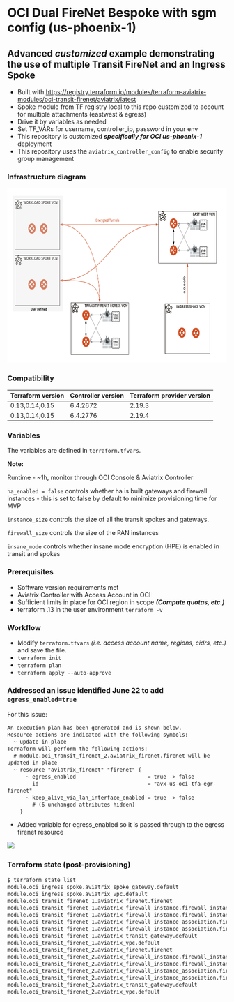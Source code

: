 # OCI Dual FireNet Bespoke with sgm config (us-phoenix-1)

##  Advanced **_customized_** example demonstrating the use of multiple Transit FireNet and an Ingress Spoke

- Built with https://registry.terraform.io/modules/terraform-aviatrix-modules/oci-transit-firenet/aviatrix/latest
- Spoke module from TF registry local to this repo customized to account for multiple attachments (eastwest & egress)
- Drive it by variables as needed
- Set TF_VARs for username, controller_ip, password in your env
- This repository is customized **_specifically for OCI us-phoenix-1_** deployment
- This repository uses the ```aviatrix_controller_config``` to enable security group management
  
### Infrastructure diagram

<img src="img/oci-dual-transit-firenet-example-no-workload.png" height="400">

### Compatibility
Terraform version | Controller version | Terraform provider version
:--- | :--- | :---
0.13,0.14,0.15 | 6.4.2672 | 2.19.3
0.13,0.14,0.15 | 6.4.2776 | 2.19.4

### Variables

The variables are defined in ```terraform.tfvars```.

**Note:** 

Runtime - ~1h, monitor through OCI Console & Aviatrix Controller

```ha_enabled = false``` controls whether ha is built gateways and firewall instances - this is set to false by default to minimize provisioning time for MVP

```instance_size``` controls the size of all the transit spokes and gateways. 

```firewall_size``` controls the size of the PAN instances

```insane_mode``` controls whether insane mode encryption (HPE) is enabled in transit and spokes

### Prerequisites

- Software version requirements met
- Aviatrix Controller with Access Account in OCI
- Sufficient limits in place for OCI region in scope **_(Compute quotas, etc.)_**
- terraform .13 in the user environment ```terraform -v``` 

### Workflow

- Modify ```terraform.tfvars``` _(i.e. access account name, regions, cidrs, etc.)_ and save the file.
- ```terraform init```
- ```terraform plan```
- ```terraform apply --auto-approve```

### Addressed an issue identified June 22 to add ```egress_enabled=true```

For this issue:

```
An execution plan has been generated and is shown below.
Resource actions are indicated with the following symbols:
  ~ update in-place
Terraform will perform the following actions:
  # module.oci_transit_firenet_2.aviatrix_firenet.firenet will be updated in-place
  ~ resource "aviatrix_firenet" "firenet" {
      ~ egress_enabled                       = true -> false
        id                                   = "avx-us-oci-tfa-egr-firenet"
      ~ keep_alive_via_lan_interface_enabled = true -> false
        # (6 unchanged attributes hidden)
    }
```

- Added variable for egress_enabled so it is passed through to the egress firenet resource

<img src="img/dual-firenet-advanced-view.png">




### Terraform state (post-provisioning)

```
$ terraform state list
module.oci_ingress_spoke.aviatrix_spoke_gateway.default
module.oci_ingress_spoke.aviatrix_vpc.default
module.oci_transit_firenet_1.aviatrix_firenet.firenet
module.oci_transit_firenet_1.aviatrix_firewall_instance.firewall_instance_1[0]
module.oci_transit_firenet_1.aviatrix_firewall_instance.firewall_instance_2[0]
module.oci_transit_firenet_1.aviatrix_firewall_instance_association.firenet_instance1[0]
module.oci_transit_firenet_1.aviatrix_firewall_instance_association.firenet_instance2[0]
module.oci_transit_firenet_1.aviatrix_transit_gateway.default
module.oci_transit_firenet_1.aviatrix_vpc.default
module.oci_transit_firenet_2.aviatrix_firenet.firenet
module.oci_transit_firenet_2.aviatrix_firewall_instance.firewall_instance_1[0]
module.oci_transit_firenet_2.aviatrix_firewall_instance.firewall_instance_2[0]
module.oci_transit_firenet_2.aviatrix_firewall_instance_association.firenet_instance1[0]
module.oci_transit_firenet_2.aviatrix_firewall_instance_association.firenet_instance2[0]
module.oci_transit_firenet_2.aviatrix_transit_gateway.default
module.oci_transit_firenet_2.aviatrix_vpc.default
```

